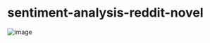 # sentiment-analysis-reddit-novel
![image](https://github.com/dragneel2074/sentiment-analysis-reddit-novel/assets/83809005/ed78c8cc-9091-44b5-b6d6-dc0bf5909674)
